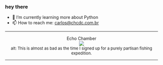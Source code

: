 ### hey there 

- :seedling: I’m currently learning more about Python
- :mailbox: How to reach me: carlos@chcdc.com.br


---


<!-- xkcd -->
<p align="center">Echo Chamber</br><img src=https://imgs.xkcd.com/comics/echo_chamber.png></br><font size =2>alt: This is almost as bad as the time I signed up for a purely partisan fishing expedition.</br></font></p></table></p> 


<!-- xkcd -->
---
